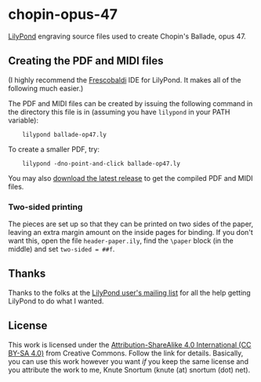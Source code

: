 # chopin-opus-47
[LilyPond](https://lilypond.org/) engraving source files used to create Chopin's Ballade, opus 47.

## Creating the PDF and MIDI files
(I highly recommend the [Frescobaldi](https://www.frescobaldi.org/) IDE for LilyPond.  It makes all of the following much easier.)

The PDF and MIDI files can be created by issuing the following command in the directory this file is in (assuming you have `lilypond` in your PATH variable):

        lilypond ballade-op47.ly

To create a smaller PDF, try:

        lilypond -dno-point-and-click ballade-op47.ly

You may also [download the latest release](https://github.com/ksnortum/chopin-opus-47/releases/latest) to get the compiled PDF and MIDI files.

### Two-sided printing
The pieces are set up so that they can be printed on two sides of the paper, leaving an extra margin amount on the inside pages for binding.  If you don't want this, open the file `header-paper.ily`, find the `\paper` block (in the middle) and set `two-sided = ##f`.

## Thanks
Thanks to the folks at the [LilyPond user's mailing list](mailto://lilypond-user@gnu.org) for all the help getting LilyPond to do what I wanted.

## License
This work is licensed under the [Attribution-ShareAlike 4.0 International (CC BY-SA 4.0)](https://creativecommons.org/licenses/by-sa/4.0/) from Creative Commons.  Follow the link for details.  Basically, you can use this work however you want *if* you keep the same license and you attribute the work to me, Knute Snortum (knute (at) snortum (dot) net).

